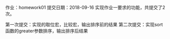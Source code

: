 作业：homework01
提交日期：2018-09-16
实现作业一要求的功能，共提交了2次。

第一次提交：实现的取位宏，比较宏，输出排序前的结果
第二次提交：实现sort函数的greater参数排序，输出排序后结果
